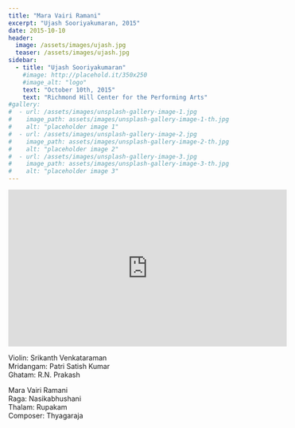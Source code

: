 ```yaml
---
title: "Mara Vairi Ramani"
excerpt: "Ujash Sooriyakumaran, 2015"
date: 2015-10-10
header:
  image: /assets/images/ujash.jpg
  teaser: /assets/images/ujash.jpg
sidebar:
  - title: "Ujash Sooriyakumaran"
    #image: http://placehold.it/350x250
    #image_alt: "logo"
    text: "October 10th, 2015"
    text: "Richmond Hill Center for the Performing Arts"
#gallery:
#  - url: /assets/images/unsplash-gallery-image-1.jpg
#    image_path: assets/images/unsplash-gallery-image-1-th.jpg
#    alt: "placeholder image 1"
#  - url: /assets/images/unsplash-gallery-image-2.jpg
#    image_path: assets/images/unsplash-gallery-image-2-th.jpg
#    alt: "placeholder image 2"
#  - url: /assets/images/unsplash-gallery-image-3.jpg
#    image_path: assets/images/unsplash-gallery-image-3-th.jpg
#    alt: "placeholder image 3"
---
```

<iframe width="560" height="315" src="https://www.youtube.com/embed/kWFrdNsw7Bc?si=86DFLS4d_rDqpwan&amp;start=134" title="YouTube video player" frameborder="0" allow="accelerometer; autoplay; clipboard-write; encrypted-media; gyroscope; picture-in-picture; web-share" referrerpolicy="strict-origin-when-cross-origin" allowfullscreen></iframe>

Violin: Srikanth Venkataraman  
Mridangam: Patri Satish Kumar  
Ghatam: R.N. Prakash  


Mara Vairi Ramani  
Raga: Nasikabhushani  
Thalam: Rupakam  
Composer: Thyagaraja  
